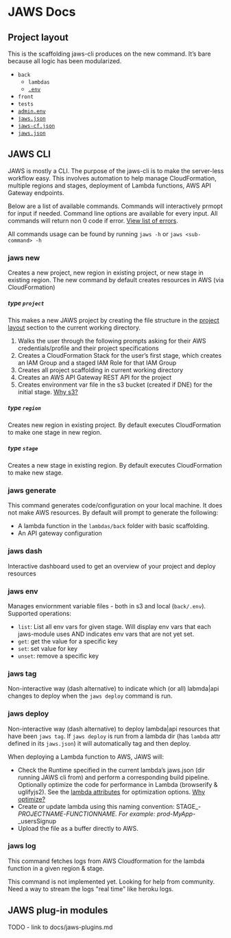# JAWS Docs

## Project layout

This is the scaffolding jaws-cli produces on the new command.  It’s bare because all logic has been modularized.

* `back`
  *  `lambdas`
  *  [`.env`](./commands.md#env)
* `front`
* `tests`
* [`admin.env`](./admin-env.md)
* [`jaws.json`](./jaws-json.md)
* [`jaws-cf.json`](./jaws-cf-json.md)
* [`jaws.json`](./jaws-json.md)

## JAWS CLI

JAWS is mostly a CLI.  The purpose of the jaws-cli is to make the server-less workflow easy.  This involves automation to help manage CloudFormation, multiple regions and stages, deployment of Lambda functions, AWS API Gateway endpoints.

Below are a list of available commands.  Commands will interactively prmopt for input if needed. Command line options are available for every input.  All commands will return non 0 code if error. [View list of errors](../lib/jaws-error/index.js#L24).

All commands usage can be found by running `jaws -h` or `jaws <sub-command> -h`

### jaws new

Creates a new project, new region in existing project, or new stage in existing region.  The new command by default creates resources in AWS (via CloudFormation)

##### type `project`

This makes a new JAWS project by creating the file structure in the [project layout](./README.md#project-layout) section to the current working directory.

1.  Walks the user through the following prompts asking for their AWS credentials/profile and their project specifications
1.  Creates a CloudFormation Stack for the user’s first stage, which creates an IAM Group and a staged IAM Role for that IAM Group
1.  Creates all project scaffolding in current working directory
1.  Creates an AWS API Gateway REST API for the project
1.  Creates environment var file in the s3 bucket (created if DNE) for the initial stage. [Why s3?](https://github.com/jaws-framework/JAWS/wiki/FAQ#why-do-you-use-an-s3-bucket-to-store-env-vars)

##### type `region`

Creates new region in existing project.  By default executes CloudFormation to make one stage in new region.

##### type `stage`

Creates a new stage in existing region.  By default executes CloudFormation to make new stage.

### jaws generate

This command generates code/configuration on your local machine. It does not make AWS resources.  By default will prompt to generate the following:

* A lambda function in the `lambdas/back` folder with basic scaffolding.
* An API gateway configuration 

### jaws dash

Interactive dashboard used to get an overview of your project and deploy resources

### jaws env

Manages enviornment variable files - both in s3 and local (`back/.env`).  Supported operations:

* `list`: List all env vars for given stage. Will display env vars that each jaws-module uses AND indicates env vars that are not yet set.
* `get`: get the value for a specific key
* `set`: set value for key
* `unset`: remove a specific key

### jaws tag

Non-interactive way (dash alternative) to indicate which (or all) labmda|api changes to deploy when the `jaws deploy` command is run.

### jaws deploy

Non-interactive way (dash alternative) to deploy lambda|api resources that have been `jaws tag`.  If `jaws deploy` is run from a lambda dir (has `lambda` attr defined in its `jaws.json`) it will automatically tag and then deploy.

When deploying a Lambda function to AWS, JAWS will:

*  Check the Runtime specified in the current lambda’s jaws.json (dir running JAWS cli from) and perform a corresponding build pipeline.  Optionally optimize the code for performance in Lambda (browserify & uglifyjs2).  See the [lambda attributes](./jaws-json.md#lambda-attributes) for optimization options. [Why optimize?](https://github.com/jaws-framework/JAWS/wiki/FAQ#why-optimize-code-before-deployment)
*  Create or update lambda using this naming convention: STAGE_-_PROJECTNAME_-_FUNCTIONNAME.  For example: prod_-_MyApp_-_usersSignup
* Upload the file as a buffer directly to AWS.

### jaws log

This command fetches logs from AWS Cloudformation for the lambda function in a given region & stage.

This command is not implemented yet. Looking for help from community. Need a way to stream the logs "real time" like heroku logs.

## JAWS plug-in modules

TODO - link to docs/jaws-plugins.md
